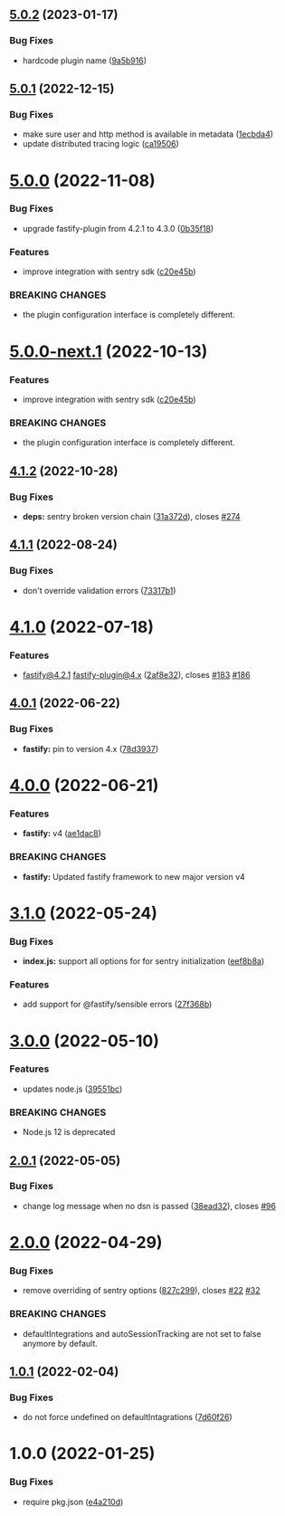 ## [5.0.2](https://github.com/immobiliare/fastify-sentry/compare/v5.0.1...v5.0.2) (2023-01-17)


### Bug Fixes

* hardcode plugin name ([9a5b916](https://github.com/immobiliare/fastify-sentry/commit/9a5b91691c3b9249a0926da006bfd66f873a5d1a))

## [5.0.1](https://github.com/immobiliare/fastify-sentry/compare/v5.0.0...v5.0.1) (2022-12-15)


### Bug Fixes

* make sure user and http method is available in metadata ([1ecbda4](https://github.com/immobiliare/fastify-sentry/commit/1ecbda45bef86ebacdc75e0d22fcec7ad8f02a0c))
* update distributed tracing logic ([ca19506](https://github.com/immobiliare/fastify-sentry/commit/ca1950692cf7b0f44c41d1025a34b0f51df829fb))

# [5.0.0](https://github.com/immobiliare/fastify-sentry/compare/v4.1.2...v5.0.0) (2022-11-08)


### Bug Fixes

* upgrade fastify-plugin from 4.2.1 to 4.3.0 ([0b35f18](https://github.com/immobiliare/fastify-sentry/commit/0b35f181ad031f0b47cd8e57e39261637d0f06f7))


### Features

* improve integration with sentry sdk ([c20e45b](https://github.com/immobiliare/fastify-sentry/commit/c20e45b4231645a0a8cbde3569da7051ccaa6ce2))


### BREAKING CHANGES

* the plugin configuration interface is completely different.

# [5.0.0-next.1](https://github.com/immobiliare/fastify-sentry/compare/v4.1.1...v5.0.0-next.1) (2022-10-13)


### Features

* improve integration with sentry sdk ([c20e45b](https://github.com/immobiliare/fastify-sentry/commit/c20e45b4231645a0a8cbde3569da7051ccaa6ce2))


### BREAKING CHANGES

* the plugin configuration interface is completely different.

## [4.1.2](https://github.com/immobiliare/fastify-sentry/compare/v4.1.1...v4.1.2) (2022-10-28)


### Bug Fixes

* **deps:** sentry broken version chain ([31a372d](https://github.com/immobiliare/fastify-sentry/commit/31a372d4f6c6b8584e16536737e977e25df8f741)), closes [#274](https://github.com/immobiliare/fastify-sentry/issues/274)

## [4.1.1](https://github.com/immobiliare/fastify-sentry/compare/v4.1.0...v4.1.1) (2022-08-24)


### Bug Fixes

* don't override validation errors ([73317b1](https://github.com/immobiliare/fastify-sentry/commit/73317b16072b8650f6aa5dac3d0581be7ac6baba))

# [4.1.0](https://github.com/immobiliare/fastify-sentry/compare/v4.0.1...v4.1.0) (2022-07-18)


### Features

* fastify@4.2.1 fastify-plugin@4.x ([2af8e32](https://github.com/immobiliare/fastify-sentry/commit/2af8e32239c249369e32c36ffc73e894fc092cec)), closes [#183](https://github.com/immobiliare/fastify-sentry/issues/183) [#186](https://github.com/immobiliare/fastify-sentry/issues/186)

## [4.0.1](https://github.com/immobiliare/fastify-sentry/compare/v4.0.0...v4.0.1) (2022-06-22)


### Bug Fixes

* **fastify:** pin to version 4.x ([78d3937](https://github.com/immobiliare/fastify-sentry/commit/78d39377615058cc9f9e549ce4e1af60fb67c24e))

# [4.0.0](https://github.com/immobiliare/fastify-sentry/compare/v3.1.0...v4.0.0) (2022-06-21)


### Features

* **fastify:** v4 ([ae1dac8](https://github.com/immobiliare/fastify-sentry/commit/ae1dac8de03a3d9d24ddec6f4186c91ecb79eed5))


### BREAKING CHANGES

* **fastify:** Updated fastify framework to new major version v4

# [3.1.0](https://github.com/immobiliare/fastify-sentry/compare/v3.0.0...v3.1.0) (2022-05-24)


### Bug Fixes

* **index.js:** support all options for for sentry initialization ([eef8b8a](https://github.com/immobiliare/fastify-sentry/commit/eef8b8a7f442c0b524875a258ae41827eeb4f38d))


### Features

* add support for @fastify/sensible errors ([27f368b](https://github.com/immobiliare/fastify-sentry/commit/27f368b84ff92f8f7a38db7fdea2ea181c2e68db))

# [3.0.0](https://github.com/immobiliare/fastify-sentry/compare/v2.0.1...v3.0.0) (2022-05-10)


### Features

* updates node.js ([39551bc](https://github.com/immobiliare/fastify-sentry/commit/39551bc67cc56edd0ce8ab89a280a24b9fc4ffd7))


### BREAKING CHANGES

* Node.js 12 is deprecated

## [2.0.1](https://github.com/immobiliare/fastify-sentry/compare/v2.0.0...v2.0.1) (2022-05-05)


### Bug Fixes

* change log message when no dsn is passed ([38ead32](https://github.com/immobiliare/fastify-sentry/commit/38ead3228c3eac400f4a02b7c9c49a8c1b77e1a6)), closes [#96](https://github.com/immobiliare/fastify-sentry/issues/96)

# [2.0.0](https://github.com/immobiliare/fastify-sentry/compare/v1.0.1...v2.0.0) (2022-04-29)


### Bug Fixes

* remove overriding of sentry options ([827c299](https://github.com/immobiliare/fastify-sentry/commit/827c29941fc0e3811d5bd0c2af63c37db17b879d)), closes [#22](https://github.com/immobiliare/fastify-sentry/issues/22) [#32](https://github.com/immobiliare/fastify-sentry/issues/32)


### BREAKING CHANGES

* defaultIntegrations and autoSessionTracking are not set to false anymore by default.

## [1.0.1](https://github.com/immobiliare/fastify-sentry/compare/v1.0.0...v1.0.1) (2022-02-04)


### Bug Fixes

* do not force undefined on defaultIntagrations ([7d60f26](https://github.com/immobiliare/fastify-sentry/commit/7d60f26b8ed5e90afa5eeac3e1a92d5485dcb462))

# 1.0.0 (2022-01-25)


### Bug Fixes

* require pkg.json ([e4a210d](https://github.com/immobiliare/fastify-sentry/commit/e4a210d35d6e2b2c1af90b831ac6d50506a8222a))
